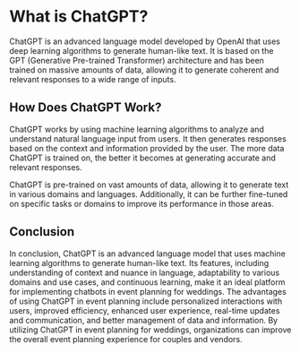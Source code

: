 What is ChatGPT?
====================================================

ChatGPT is an advanced language model developed by OpenAI that uses deep learning algorithms to generate human-like text. It is based on the GPT (Generative Pre-trained Transformer) architecture and has been trained on massive amounts of data, allowing it to generate coherent and relevant responses to a wide range of inputs.

How Does ChatGPT Work?
----------------------

ChatGPT works by using machine learning algorithms to analyze and understand natural language input from users. It then generates responses based on the context and information provided by the user. The more data ChatGPT is trained on, the better it becomes at generating accurate and relevant responses.

ChatGPT is pre-trained on vast amounts of data, allowing it to generate text in various domains and languages. Additionally, it can be further fine-tuned on specific tasks or domains to improve its performance in those areas.

Conclusion
----------

In conclusion, ChatGPT is an advanced language model that uses machine learning algorithms to generate human-like text. Its features, including understanding of context and nuance in language, adaptability to various domains and use cases, and continuous learning, make it an ideal platform for implementing chatbots in event planning for weddings. The advantages of using ChatGPT in event planning include personalized interactions with users, improved efficiency, enhanced user experience, real-time updates and communication, and better management of data and information. By utilizing ChatGPT in event planning for weddings, organizations can improve the overall event planning experience for couples and vendors.


